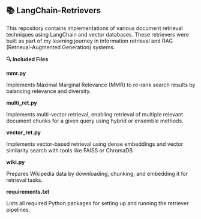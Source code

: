## 📚 LangChain-Retrievers

This repository contains implementations of various document retrieval techniques using LangChain and vector databases. 
These retrievers were built as part of my learning journey in information retrieval and RAG (Retrieval-Augmented Generation) systems.

**🔍 Included Files**

**mmr.py**

Implements Maximal Marginal Relevance (MMR) to re-rank search results by balancing relevance and diversity.

**multi_ret.py**

Implements multi-vector retrieval, enabling retrieval of multiple relevant document chunks for a given query using hybrid or ensemble methods.

**vector_ret.py**


Implements vector-based retrieval using dense embeddings and vector similarity search with tools like FAISS or ChromaDB

**wiki.py**

Prepares Wikipedia data by downloading, chunking, and embedding it for retrieval tasks.

**requirements.txt**

Lists all required Python packages for setting up and running the retriever pipelines.
